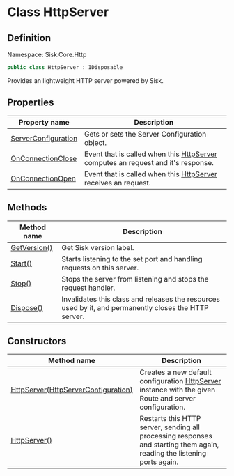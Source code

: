 # Class HttpServer

## Definition
Namespace: Sisk.Core.Http

```csharp
public class HttpServer : IDisposable
```

Provides an lightweight HTTP server powered by Sisk.

## Properties

| Property name | Description |
| --- | --- |
| [ServerConfiguration](/spec/Sisk/Core/Http/HttpServer/ServerConfiguration) | Gets or sets the Server Configuration object. | 
| [OnConnectionClose](/spec/Sisk/Core/Http/HttpServer/OnConnectionClose) | Event that is called when this [HttpServer](/spec/Sisk/Core/Http/HttpServer) computes an request and it's response. | 
| [OnConnectionOpen](/spec/Sisk/Core/Http/HttpServer/OnConnectionOpen) | Event that is called when this [HttpServer](/spec/Sisk/Core/Http/HttpServer) receives an request. | 

## Methods

| Method name | Description |
| --- | --- |
| [GetVersion()](/spec/Sisk/Core/Http/HttpServer/GetVersion--) | Get Sisk version label. | 
| [Start()](/spec/Sisk/Core/Http/HttpServer/Start--) | Starts listening to the set port and handling requests on this server. | 
| [Stop()](/spec/Sisk/Core/Http/HttpServer/Stop--) | Stops the server from listening and stops the request handler. | 
| [Dispose()](/spec/Sisk/Core/Http/HttpServer/Dispose--) | Invalidates this class and releases the resources used by it, and permanently closes the HTTP server. | 

## Constructors

| Method name | Description |
| --- | --- |
| [HttpServer(HttpServerConfiguration)](/spec/Sisk/Core/Http/HttpServer/_ctor--HttpServerConfiguration) | Creates a new default configuration [HttpServer](/spec/Sisk/Core/Http/HttpServer) instance with the given Route and server configuration. | 
| [HttpServer()](/spec/Sisk/Core/Http/HttpServer/Restart--) | Restarts this HTTP server, sending all processing responses and starting them again, reading the listening ports again. | 

